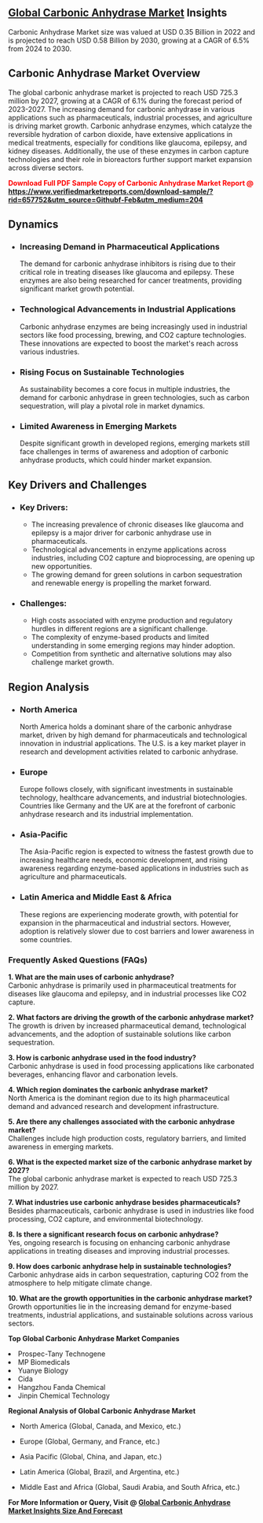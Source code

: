 <h2><a href="https://www.verifiedmarketreports.com/download-sample/?rid=657752&amp;utm_source=Githubf&amp;utm_medium=204" target="_blank">Global Carbonic Anhydrase Market</a> Insights</h2><p>Carbonic Anhydrase Market size was valued at USD 0.35 Billion in 2022 and is projected to reach USD 0.58 Billion by 2030, growing at a CAGR of 6.5% from 2024 to 2030.</p><p> <h2>Carbonic Anhydrase Market Overview</h2> <p>The global carbonic anhydrase market is projected to reach USD 725.3 million by 2027, growing at a CAGR of 6.1% during the forecast period of 2023-2027. The increasing demand for carbonic anhydrase in various applications such as pharmaceuticals, industrial processes, and agriculture is driving market growth. Carbonic anhydrase enzymes, which catalyze the reversible hydration of carbon dioxide, have extensive applications in medical treatments, especially for conditions like glaucoma, epilepsy, and kidney diseases. Additionally, the use of these enzymes in carbon capture technologies and their role in bioreactors further support market expansion across diverse sectors.</p> <p><strong><p><span class=""><span style="color: #ff0000;"><strong>Download Full PDF Sample Copy of Carbonic Anhydrase Market Report</strong> @ </span><a href="https://www.verifiedmarketreports.com/download-sample/?rid=657752&amp;utm_source=Githubf-Feb&amp;utm_medium=204" target="_blank">https://www.verifiedmarketreports.com/download-sample/?rid=657752&amp;utm_source=Githubf-Feb&amp;utm_medium=204</a></span></p></strong></p> <h2>Dynamics</h2> <ul> <li><h3>Increasing Demand in Pharmaceutical Applications</h3> The demand for carbonic anhydrase inhibitors is rising due to their critical role in treating diseases like glaucoma and epilepsy. These enzymes are also being researched for cancer treatments, providing significant market growth potential. </li> <li><h3>Technological Advancements in Industrial Applications</h3> Carbonic anhydrase enzymes are being increasingly used in industrial sectors like food processing, brewing, and CO2 capture technologies. These innovations are expected to boost the market's reach across various industries. </li> <li><h3>Rising Focus on Sustainable Technologies</h3> As sustainability becomes a core focus in multiple industries, the demand for carbonic anhydrase in green technologies, such as carbon sequestration, will play a pivotal role in market dynamics. </li> <li><h3>Limited Awareness in Emerging Markets</h3> Despite significant growth in developed regions, emerging markets still face challenges in terms of awareness and adoption of carbonic anhydrase products, which could hinder market expansion. </li> </ul> <h2>Key Drivers and Challenges</h2> <ul> <li><h3>Key Drivers:</h3> <ul> <li>The increasing prevalence of chronic diseases like glaucoma and epilepsy is a major driver for carbonic anhydrase use in pharmaceuticals.</li> <li>Technological advancements in enzyme applications across industries, including CO2 capture and bioprocessing, are opening up new opportunities.</li> <li>The growing demand for green solutions in carbon sequestration and renewable energy is propelling the market forward.</li> </ul> </li> <li><h3>Challenges:</h3> <ul> <li>High costs associated with enzyme production and regulatory hurdles in different regions are a significant challenge.</li> <li>The complexity of enzyme-based products and limited understanding in some emerging regions may hinder adoption.</li> <li>Competition from synthetic and alternative solutions may also challenge market growth.</li> </ul> </li> </ul> <h2>Region Analysis</h2> <ul> <li><h3>North America</h3> North America holds a dominant share of the carbonic anhydrase market, driven by high demand for pharmaceuticals and technological innovation in industrial applications. The U.S. is a key market player in research and development activities related to carbonic anhydrase. </li> <li><h3>Europe</h3> Europe follows closely, with significant investments in sustainable technology, healthcare advancements, and industrial biotechnologies. Countries like Germany and the UK are at the forefront of carbonic anhydrase research and its industrial implementation. </li> <li><h3>Asia-Pacific</h3> The Asia-Pacific region is expected to witness the fastest growth due to increasing healthcare needs, economic development, and rising awareness regarding enzyme-based applications in industries such as agriculture and pharmaceuticals. </li> <li><h3>Latin America and Middle East & Africa</h3> These regions are experiencing moderate growth, with potential for expansion in the pharmaceutical and industrial sectors. However, adoption is relatively slower due to cost barriers and lower awareness in some countries. </li> </ul> <h3>Frequently Asked Questions (FAQs)</h3> <p><strong>1. What are the main uses of carbonic anhydrase?</strong><br>Carbonic anhydrase is primarily used in pharmaceutical treatments for diseases like glaucoma and epilepsy, and in industrial processes like CO2 capture.</p> <p><strong>2. What factors are driving the growth of the carbonic anhydrase market?</strong><br>The growth is driven by increased pharmaceutical demand, technological advancements, and the adoption of sustainable solutions like carbon sequestration.</p> <p><strong>3. How is carbonic anhydrase used in the food industry?</strong><br>Carbonic anhydrase is used in food processing applications like carbonated beverages, enhancing flavor and carbonation levels.</p> <p><strong>4. Which region dominates the carbonic anhydrase market?</strong><br>North America is the dominant region due to its high pharmaceutical demand and advanced research and development infrastructure.</p> <p><strong>5. Are there any challenges associated with the carbonic anhydrase market?</strong><br>Challenges include high production costs, regulatory barriers, and limited awareness in emerging markets.</p> <p><strong>6. What is the expected market size of the carbonic anhydrase market by 2027?</strong><br>The global carbonic anhydrase market is expected to reach USD 725.3 million by 2027.</p> <p><strong>7. What industries use carbonic anhydrase besides pharmaceuticals?</strong><br>Besides pharmaceuticals, carbonic anhydrase is used in industries like food processing, CO2 capture, and environmental biotechnology.</p> <p><strong>8. Is there a significant research focus on carbonic anhydrase?</strong><br>Yes, ongoing research is focusing on enhancing carbonic anhydrase applications in treating diseases and improving industrial processes.</p> <p><strong>9. How does carbonic anhydrase help in sustainable technologies?</strong><br>Carbonic anhydrase aids in carbon sequestration, capturing CO2 from the atmosphere to help mitigate climate change.</p> <p><strong>10. What are the growth opportunities in the carbonic anhydrase market?</strong><br>Growth opportunities lie in the increasing demand for enzyme-based treatments, industrial applications, and sustainable solutions across various sectors.</p> </p><p><strong>Top Global Carbonic Anhydrase Market Companies</strong></p><div data-test-id=""><p><li>Prospec-Tany Technogene</li><li> MP Biomedicals</li><li> Yuanye Biology</li><li> Cida</li><li> Hangzhou Fanda Chemical</li><li> Jinpin Chemical Technology</li></p><div><strong>Regional Analysis of&nbsp;Global Carbonic Anhydrase Market</strong></div><ul><li dir="ltr"><p dir="ltr">North America&nbsp;(Global, Canada, and Mexico, etc.)</p></li><li dir="ltr"><p dir="ltr">Europe (Global, Germany, and France, etc.)</p></li><li dir="ltr"><p dir="ltr">Asia Pacific&nbsp;(Global, China, and Japan, etc.)</p></li><li dir="ltr"><p dir="ltr">Latin America&nbsp;(Global, Brazil, and Argentina, etc.)</p></li><li dir="ltr">Middle East and Africa&nbsp;(Global, Saudi Arabia, and South Africa, etc.)</li></ul><p><strong>For More Information or Query, Visit @&nbsp;</strong><strong><a href="https://www.verifiedmarketreports.com/product/carbonic-anhydrase-market/?utm_source=Githubf&amp;utm_medium=204" target="_blank">Global Carbonic Anhydrase Market Insights Size And Forecast</a></strong></p></div>
